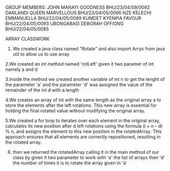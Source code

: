 GROUP MEMBERS:
JOHN MANAYI GOODNESS	        BHU/23/04/09/0092
DANLANDI QUEEN MARVELLOUS	BHU/23/04/05/0096
NZE  KELECHI  EMMANUELLA	BHU/22/04/05/0089
KUMDET   KYENPIA   FAVOUR	BHU/22/04/05/0093
UBONGABASI  DEBORAH  OFFIONG	BHU/22/04/05/0085

ARRAY CLASSWORK

1. We created a java class named "Rotate" and also import Arrys from java util to allow us to use array

2.We created an int method named 'rotLeft' given it two paramer of int namely a and d

3.Inside the method we created another variable of int n to get the lenght of the parameter 'a' and the parameter 'd' was assigned the value of the remainder of the int d with a.length

4.We creates an array of int with the same length as the original array a to store the elements after the left rotations. This new array is essential for holding the final rotated value without modifying the original array.

5.We created a for loop to iterates over each element in the original array, calculates its new position after d left rotations using the formula (i + n - d) % n, and assigns the element to this new position in the rotatedArray. This approach ensures that all elements are correctly repositioned, resulting in the rotated array.

6. then we returned the rotatedArray calling it in the main method of our class by given it two parameter to work with 'a' the list of arrays then 'd' the number of times it is to rotate the array given in 'a'

